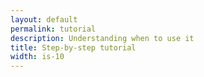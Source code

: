 ```yaml
---
layout: default
permalink: tutorial
description: Understanding when to use it
title: Step-by-step tutorial
width: is-10
---
```

